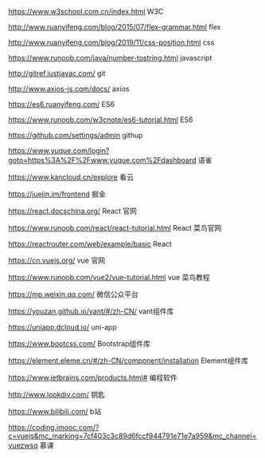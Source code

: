 https://www.w3school.com.cn/index.html											W3C

http://www.ruanyifeng.com/blog/2015/07/flex-grammar.html             flex

http://www.ruanyifeng.com/blog/2019/11/css-position.html           css

https://www.runoob.com/java/number-tostring.html 						javascript





http://gitref.justjavac.com/                          git

http://www.axios-js.com/docs/									axios

https://es6.ruanyifeng.com/										ES6

https://www.runoob.com/w3cnote/es6-tutorial.html       ES6

https://github.com/settings/admin                                    githup

https://www.yuque.com/login?goto=https%3A%2F%2Fwww.yuque.com%2Fdashboard      语雀

https://www.kancloud.cn/explore								看云			

https://juejin.im/frontend											掘金



https://react.docschina.org/   										React  官网

https://www.runoob.com/react/react-tutorial.html     React  菜鸟官网

https://reactrouter.com/web/example/basic             React  

https://cn.vuejs.org/														vue    官网

https://www.runoob.com/vue2/vue-tutorial.html			vue  菜鸟教程

https://mp.weixin.qq.com/													微信公众平台

https://youzan.github.io/vant/#/zh-CN/							vant组件库

https://uniapp.dcloud.io/													uni-app

https://www.bootcss.com/  												Bootstrap组件库

https://element.eleme.cn/#/zh-CN/component/installation			Element组件库



https://www.jetbrains.com/products.html#					编程软件	

http://www.lookdiv.com/      钥匙

https://www.bilibili.com/							b站



https://coding.imooc.com/?c=vuejs&mc_marking=7cf403c3c89d6fccf944791e71e7a959&mc_channel=vuezwsq				慕课